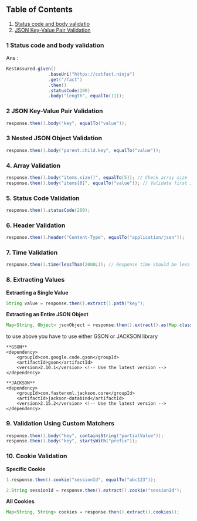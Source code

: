  ## Table of Contents
1. [Status code and body validatio](#1-status-code-body)
2. [JSON Key-Value Pair Validation](#2-JSON-Key-Value-Pair-Validation)

### 1 **Status code and body validation**

Ans : 
```java
RestAssured.given()
                .baseUri("https://catfact.ninja")
                .get("/fact")
                .then()
                .statusCode(200)
                .body("length", equalTo(11));
```
### 2 **JSON Key-Value Pair Validation**
```java
response.then().body("key", equalTo("value"));
```
### 3 **Nested JSON Object Validation**
```java
response.then().body("parent.child.key", equalTo("value"));
```
### 4. **Array Validation**
```java
response.then().body("items.size()", equalTo(5)); // Check array size
response.then().body("items[0]", equalTo("value")); // Validate first item
```
### 5. **Status Code Validation**
```java
response.then().statusCode(200);
```
### 6. **Header Validation**
```java
response.then().header("Content-Type", equalTo("application/json"));
```
### 7. **Time Validation**
```java
response.then().time(lessThan(2000L)); // Response time should be less than 2 seconds
```
### 8. **Extracting Values**
**Extracting a Single Value**
```java
String value = response.then().extract().path("key");
```
**Extracting an Entire JSON Object**

```java
Map<String, Object> jsonObject = response.then().extract().as(Map.class);
```
to use above you have to use either GSON or JACKSON library
```pom
**GSON**
<dependency>
    <groupId>com.google.code.gson</groupId>
    <artifactId>gson</artifactId>
    <version>2.10.1</version> <!-- Use the latest version -->
</dependency>
```
```pom
**JACKSON**
<dependency>
    <groupId>com.fasterxml.jackson.core</groupId>
    <artifactId>jackson-databind</artifactId>
    <version>2.15.2</version> <!-- Use the latest version -->
</dependency>

```

### 9. **Validation Using Custom Matchers**
```java
response.then().body("key", containsString("partialValue"));
response.then().body("key", startsWith("prefix"));

```
### 10. **Cookie Validation**
**Specific Cookie**
```java
1.response.then().cookie("sessionId", equalTo("abc123"));

2.String sessionId = response.then().extract().cookie("sessionId");
```
**All Cookies**
```java
Map<String, String> cookies = response.then().extract().cookies();
```
